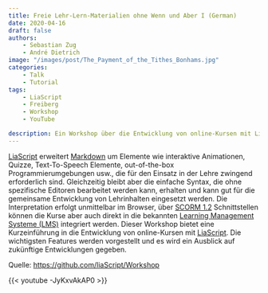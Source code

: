 ```yaml
---
title: Freie Lehr-Lern-Materialien ohne Wenn und Aber I (German)
date: 2020-04-16
draft: false
authors:
    - Sebastian Zug
    - André Dietrich
image: "/images/post/The_Payment_of_the_Tithes_Bonhams.jpg"
categories:
    - Talk
    - Tutorial
tags:
    - LiaScript
    - Freiberg
    - Workshop
    - YouTube

description: Ein Workshop über die Entwicklung von online-Kursen mit LiaScript. Die wichtigsten Features werden vorgestellt und es wird ein Ausblick auf zukünftige Entwicklungen gegeben.
---
```


[LiaScript](https://liascript.github.io) erweitert [Markdown](https://de.wikipedia.org/wiki/Markdown) um Elemente wie interaktive Animationen, Quizze, Text-To-Speech Elemente, out-of-the-box Programmierumgebungen usw., die für den Einsatz in der Lehre zwingend erforderlich sind. Gleichzeitig bleibt aber die einfache Syntax, die ohne spezifische Editoren bearbeitet werden kann, erhalten und kann gut für die gemeinsame Entwicklung von Lehrinhalten eingesetzt werden. Die Interpretation erfolgt unmittelbar im Browser, über [SCORM 1.2](https://de.wikipedia.org/wiki/SCORM) Schnittstellen können die Kurse aber auch direkt in die bekannten [Learning Management Systeme (LMS)](https://de.wikipedia.org/wiki/Lernplattform) integriert werden. Dieser Workshop bietet eine Kurzeinführung in die Entwicklung von online-Kursen mit [LiaScript](https://liascript.github.io). Die wichtigsten Features werden vorgestellt und es wird ein Ausblick auf zukünftige Entwicklungen gegeben.

Quelle: https://github.com/liaScript/Workshop

{{< youtube -JyKxvAkAP0 >}}